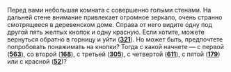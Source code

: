 Перед вами небольшая комната с совершенно голыми стенами. На дальней стене внимание привлекает огромное зеркало, очень странно смотрящееся в деревенском доме. Справа от него видите одну под другой пять желтых кнопок и одну красную. Если хотите, можете вернуться обратно в горницу и уйти ([**321**](#n_321)). Но может быть, предпочтете попробовать понажимать на кнопки? Тогда с какой начнете — с первой ([**563**](#n_563)), со второй ([**168**](#n_168)), с третьей ([**305**](#n_305)), с четвертой ([**611**](#n_611)), с пятой ([**179**](#n_179)) или с красной ([**52**](#n_52))?

